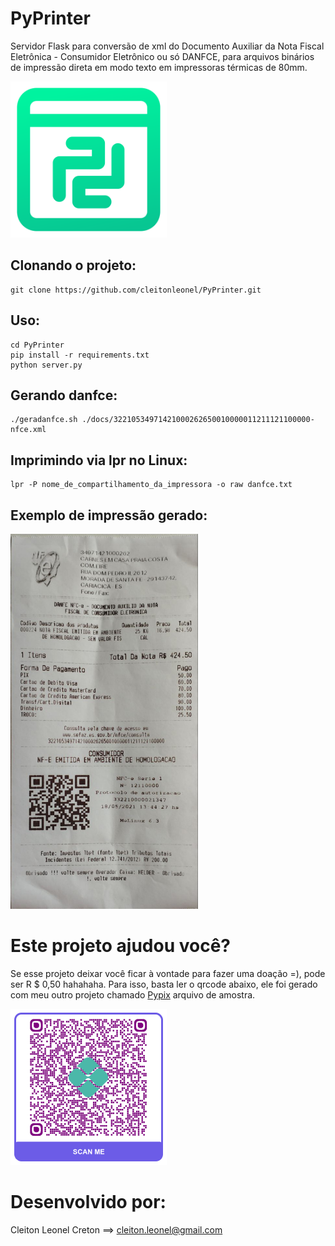 # PyPrinter

Servidor Flask para conversão de xml do Documento Auxiliar da Nota Fiscal Eletrônica - Consumidor Eletrônico ou só DANFCE, 
para arquivos binários de impressão direta em modo texto em impressoras térmicas de 80mm.

<img src="https://raw.githubusercontent.com/cleitonleonel/PyPrinter/master/src/media/python-coupon.png" alt="PyPrinter" width="250"/>

## Clonando o projeto:

```shell
git clone https://github.com/cleitonleonel/PyPrinter.git
```

## Uso:
```shell
cd PyPrinter
pip install -r requirements.txt
python server.py
```

## Gerando danfce:
```shell
./geradanfce.sh ./docs/32210534971421000262650010000011211121100000-nfce.xml
```

## Imprimindo via lpr no Linux:
```shell
lpr -P nome_de_compartilhamento_da_impressora -o raw danfce.txt
```

## Exemplo de impressão gerado:
<img src="https://raw.githubusercontent.com/cleitonleonel/PyPrinter/master/src/media/danfce.jpeg" alt="PyPrinter" width="300" height="600"/>

# Este projeto ajudou você?

Se esse projeto deixar você ficar à vontade para fazer uma doação =), pode ser R $ 0,50 hahahaha. Para isso, basta ler o qrcode abaixo, ele foi gerado com meu outro projeto chamado [Pypix](https://github.com/cleitonleonel/pypix.git) arquivo de amostra.

<img src="https://github.com/cleitonleonel/pypix/blob/master/qrcode.png?raw=true" alt="Your image title" width="250"/>

# Desenvolvido por:

Cleiton Leonel Creton ==> cleiton.leonel@gmail.com
